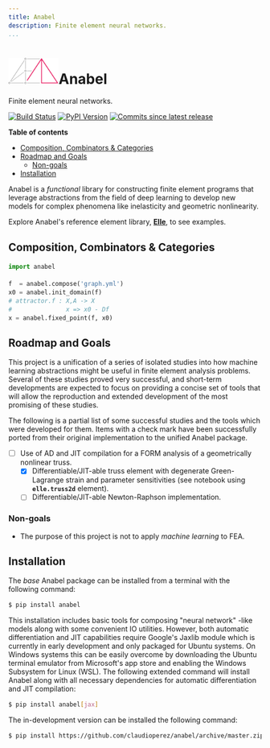 ```yaml
---
title: Anabel
description: Finite element neural networks.
...
```


<h1><img src="img/main.svg" alt="" width=100></img>Anabel</h1>

Finite element neural networks.

[![Build Status][travis-image]][travis-link]
[![PyPI Version][pypi-v-image]][pypi-v-link]
[![Commits since latest release][gh-image]][gh-link]

**Table of contents**

- [Composition, Combinators & Categories](#composition-combinators--categories)
- [Roadmap and Goals](#roadmap-and-goals)
  - [Non-goals](#non-goals)
- [Installation](#installation)

Anabel is a *functional* library for constructing finite element programs that leverage abstractions from the field of deep learning to develop new models for complex phenomena like inelasticity and geometric nonlinearity.

Explore Anabel's reference element library, [**Elle**](elle), to see examples.

## Composition, Combinators & Categories

```python
import anabel

f  = anabel.compose('graph.yml')
x0 = anabel.init_domain(f)
# attractor.f : X,A -> X
#               x => x0 - Df
x = anabel.fixed_point(f, x0)
```

## Roadmap and Goals

This project is a unification of a series of isolated studies into how machine learning abstractions might be useful in finite element analysis problems. Several of these studies proved very successful, and short-term developments are expected to focus on providing a concise set of tools that will allow the reproduction and extended development of the most promising of these studies.

The following is a partial list of some successful studies and the tools which were developed for them. Items with a check mark have been successfully ported from their original implementation to the unified Anabel package.

- [ ] Use of AD and JIT compilation for a FORM analysis of a geometrically nonlinear truss.
  - [x] Differentiable/JIT-able truss element with degenerate Green-Lagrange strain and parameter sensitivities (see notebook using **`elle.truss2d`** element).
  - [ ] Differentiable/JIT-able Newton-Raphson implementation.

### Non-goals

- The purpose of this project is not to apply *machine learning* to FEA.

## Installation

The *base* Anabel package can be installed from a terminal with the following command:

```bash
$ pip install anabel
```

This installation includes basic tools for composing "neural network" -like models along with some convenient IO utilities. However, both automatic differentiation and JIT capabilities require Google's Jaxlib module which is currently in early development and only packaged for Ubuntu systems. On Windows systems this can be easily overcome by downloading the Ubuntu terminal emulator from Microsoft's app store and enabling the Windows Subsystem for Linux (WSL). The following extended command will install Anabel along with all necessary dependencies for automatic differentiation and JIT compilation:

```bash
$ pip install anabel[jax]
```

The in-development version can be installed the following command:

```bash
$ pip install https://github.com/claudioperez/anabel/archive/master.zip
```

[pypi-v-image]: https://img.shields.io/pypi/v/anabel.svg
[pypi-v-link]: https://pypi.org/project/anabel/

[travis-image]: https://api.travis-ci.org/claudioperez/anabel.svg?branch=master
[travis-link]: https://travis-ci.org/claudioperez/anabel

[gh-link]: https://github.com/claudioperez/anabel/compare/v0.0.0...master
[gh-image]: https://img.shields.io/github/commits-since/claudioperez/anabel/v0.0.0.svg


